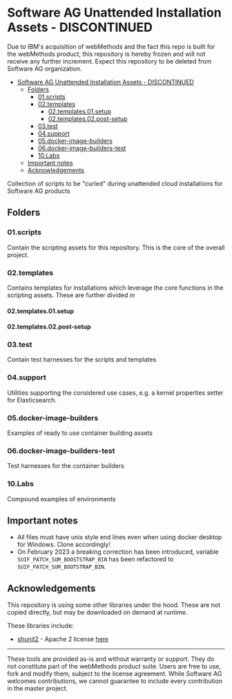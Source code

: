 # Software AG Unattended Installation Assets - DISCONTINUED

Due to IBM's acquisition of webMethods and the fact this repo is built for the webMethods product, this repository is hereby frozen and will not receive any further increment.
Expect this repository to be deleted from Software AG organization.


- [Software AG Unattended Installation Assets - DISCONTINUED](#software-ag-unattended-installation-assets---discontinued)
  - [Folders](#folders)
    - [01.scripts](#01scripts)
    - [02.templates](#02templates)
      - [02.templates.01.setup](#02templates01setup)
      - [02.templates.02.post-setup](#02templates02post-setup)
    - [03.test](#03test)
    - [04.support](#04support)
    - [05.docker-image-builders](#05docker-image-builders)
    - [06.docker-image-builders-test](#06docker-image-builders-test)
    - [10.Labs](#10labs)
  - [Important notes](#important-notes)
  - [Acknowledgements](#acknowledgements)

Collection of scripts to be "curled" during unattended cloud installations for Software AG products

## Folders

### 01.scripts

Contain the scripting assets for this repository. This is the core of the overall project.

### 02.templates

Contains templates for installations which leverage the core functions in the scripting assets. These are further divided in

#### 02.templates.01.setup

#### 02.templates.02.post-setup

### 03.test

Contain test harnesses for the scripts and templates

### 04.support

Utilities supporting the considered use cases, e.g. a kernel properties setter for Elasticsearch.

### 05.docker-image-builders

Examples of ready to use container building assets

### 06.docker-image-builders-test

Test harnesses for the container builders

### 10.Labs

Compound examples of environments

## Important notes

- All files must have unix style end lines even when using docker desktop for Windows. Clone accordingly!
- On February 2023 a breaking correction has been introduced, variable `SUIF_PATCH_SUM_BOOSTSTRAP_BIN` has been refactored to `SUIF_PATCH_SUM_BOOTSTRAP_BIN`.

## Acknowledgements

This repository is using some other libraries under the hood. These are not copied directly, but may be downloaded on demand at runtime.

These libraries include:

- [shunit2](https://github.com/kward/shunit2) - Apache 2 license [here](https://github.com/kward/shunit2/blob/master/LICENSE)

------------------------------

These tools are provided as-is and without warranty or support. They do not constitute part of the webMethods product suite. Users are free to use, fork and modify them, subject to the license agreement. While Software AG welcomes contributions, we cannot guarantee to include every contribution in the master project.

